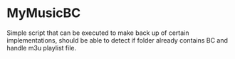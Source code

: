 # MyMusicBC
Simple script that can be executed to make back up of certain implementations, should be able to detect if folder already contains BC and handle m3u playlist file.
